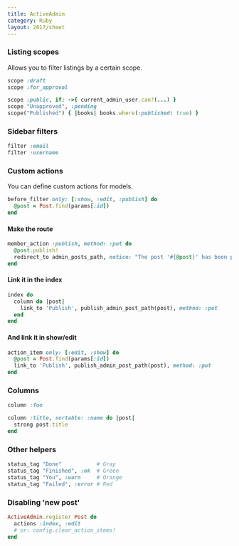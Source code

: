 ```yaml
---
title: ActiveAdmin
category: Ruby
layout: 2017/sheet
---
```


### Listing scopes

Allows you to filter listings by a certain scope.


```ruby
scope :draft
scope :for_approval
```

```ruby
scope :public, if: ->{ current_admin_user.can?(...) }
scope "Unapproved", :pending
scope("Published") { |books| books.where(:published: true) }
```

### Sidebar filters

```ruby
filter :email
filter :username
```

### Custom actions

You can define custom actions for models.

```ruby
before_filter only: [:show, :edit, :publish] do
  @post = Post.find(params[:id])
end
```

#### Make the route

```ruby
member_action :publish, method: :put do
  @post.publish!
  redirect_to admin_posts_path, notice: "The post '#{@post}' has been published!"
end
```

#### Link it in the index

```ruby
index do
  column do |post|
    link_to 'Publish', publish_admin_post_path(post), method: :put
  end
end
```

#### And link it in show/edit

```ruby
action_item only: [:edit, :show] do
  @post = Post.find(params[:id])
  link_to 'Publish', publish_admin_post_path(post), method: :put
end
```

### Columns

```ruby
column :foo
```

```ruby
column :title, sortable: :name do |post|
  strong post.title
end
```

### Other helpers

```ruby
status_tag "Done"           # Gray
status_tag "Finished", :ok  # Green
status_tag "You", :warn     # Orange
status_tag "Failed", :error # Red
```

### Disabling 'new post'

```ruby
ActiveAdmin.register Post do
  actions :index, :edit
  # or: config.clear_action_items!
end
```
